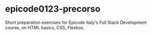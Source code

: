 # epicode0123-precorso
Short preparation exercises for Epicode Italy's Full Stack Development course, on HTML basics, CSS, Flexbox. 
